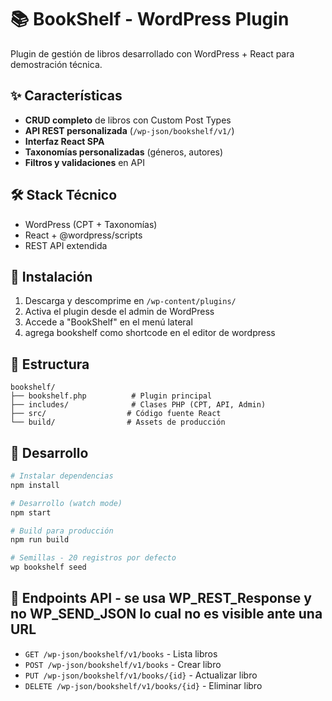 # 📚 BookShelf - WordPress Plugin

Plugin de gestión de libros desarrollado con WordPress + React para demostración técnica.

## ✨ Características

- **CRUD completo** de libros con Custom Post Types
- **API REST personalizada** (`/wp-json/bookshelf/v1/`)
- **Interfaz React SPA** 
- **Taxonomías personalizadas** (géneros, autores)
- **Filtros y validaciones** en API

## 🛠️ Stack Técnico

- WordPress (CPT + Taxonomías)
- React + @wordpress/scripts
- REST API extendida

## 🚀 Instalación

1. Descarga y descomprime en `/wp-content/plugins/`
2. Activa el plugin desde el admin de WordPress
3. Accede a "BookShelf" en el menú lateral
4. agrega bookshelf como shortcode en el editor de wordpress

## 📁 Estructura

```
bookshelf/
├── bookshelf.php          # Plugin principal
├── includes/              # Clases PHP (CPT, API, Admin)
├── src/                  # Código fuente React
└── build/                # Assets de producción
```

## 🔧 Desarrollo

```bash
# Instalar dependencias
npm install

# Desarrollo (watch mode)
npm start

# Build para producción
npm run build

# Semillas - 20 registros por defecto
wp bookshelf seed
```

## 📡 Endpoints API - se usa WP_REST_Response y no WP_SEND_JSON lo cual no es visible ante una URL

- `GET /wp-json/bookshelf/v1/books` - Lista libros
- `POST /wp-json/bookshelf/v1/books` - Crear libro
- `PUT /wp-json/bookshelf/v1/books/{id}` - Actualizar libro
- `DELETE /wp-json/bookshelf/v1/books/{id}` - Eliminar libro